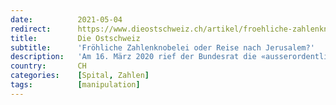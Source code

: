 ```yaml
---
date:          2021-05-04
redirect:      https://www.dieostschweiz.ch/artikel/froehliche-zahlenknobelei-oder-reise-nach-jerusalem-a3g33v7
title:         Die Ostschweiz
subtitle:      'Fröhliche Zahlenknobelei oder Reise nach Jerusalem?'
description:   'Am 16. März 2020 rief der Bundesrat die «ausserordentliche» Lage aus und ordnete per Notrecht erstmals Massnahmen zur Bekämpfung des Coronavirus an. Ein entscheidendes Element war dabei der Schutz des Gesundheitssystems. Die Zahlen sprechen eine andere Sprache.'
country:       CH
categories:    [Spital, Zahlen]
tags:          [manipulation]
---
```

